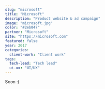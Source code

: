 ```yaml
---
slug: "microsoft"
title: "Microsoft"
description: "Product website & ad campaign"
image: "microsoft.jpg"
color: "#2eb047"
partner: "Microsoft"
site: "https://microsoft.com"
featured: false
year: 2017
categories:
  client-work: "Client work"
tags:
  tech-lead: "Tech lead"
  ui-ux: "UI/UX"
---
```

Soon :)
